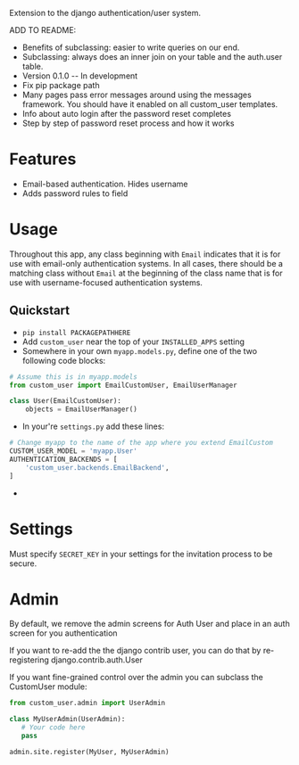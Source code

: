 Extension to the django authentication/user system.

ADD TO README:

  * Benefits of subclassing: easier to write queries on our end.
  * Subclassing: always does an inner join on your table and the auth.user table.
  * Version 0.1.0 -- In development
  * Fix pip package path
  * Many pages pass error messages around using the messages framework. You should have it enabled on all custom_user templates.
  * Info about auto login after the password reset completes
  * Step by step of password reset process and how it works

# Features

  * Email-based authentication. Hides username
  * Adds password rules to field


# Usage
Throughout this app, any class beginning with `Email` indicates that it is for use with email-only authentication systems.
In all cases, there should be a matching class without `Email` at the beginning of the class name that is for use with username-focused authentication systems.


## Quickstart

  * `pip install PACKAGEPATHHERE`
  * Add `custom_user` near the top of your `INSTALLED_APPS` setting
  * Somewhere in your own `myapp.models.py`, define one of the two following code blocks:

```python
# Assume this is in myapp.models
from custom_user import EmailCustomUser, EmailUserManager

class User(EmailCustomUser):
    objects = EmailUserManager()
```

  * In your're `settings.py` add these lines:

```python
# Change myapp to the name of the app where you extend EmailCustom
CUSTOM_USER_MODEL = 'myapp.User'
AUTHENTICATION_BACKENDS = [
    'custom_user.backends.EmailBackend',
]
```


  *



# Settings
Must specify `SECRET_KEY` in your settings for the invitation process to be secure.


# Admin
By default, we remove the admin screens for Auth User and place in an auth screen for you authentication

If you want to re-add the the django contrib user, you can do that by re-registering django.contrib.auth.User

If you want fine-grained control over the admin you can subclass the CustomUser module:

```python
from custom_user.admin import UserAdmin

class MyUserAdmin(UserAdmin):
   # Your code here
   pass

admin.site.register(MyUser, MyUserAdmin)
```
